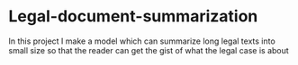 # Legal-document-summarization
In this project I make a model which can summarize long legal texts into small size so that the reader can get the gist of what the legal case is about

